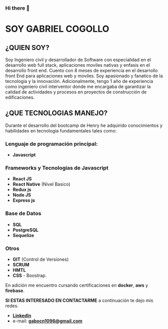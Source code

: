 ### Hi there 👋

# SOY GABRIEL COGOLLO

## ¿QUIEN SOY?

Soy Ingeniero civil y desarrollador de Software con especialidad en el desarrollo web full stack, aplicaciones moviles nativas y enfasis en el desarrollo front end. Cuento con 8 meses de experiencia en el desarrollo front End para aplicaciones web y moviles. Soy apasionado y fanatico de la tecnologia y la innovación. Adicionalmente, tengo 1 año de experiencia como ingeniero civil interventor donde me encargaba de garantizar la calidad de actividades y procesos en proyectos de construcción de edificaciones.

## ¿QUE TECNOLOGIAS MANEJO?

Durante el desarrollo del bootcamp de Henry he adquirido conocimientos y habilidades en tecnologia fundamentales tales como: 

### Lenguaje de programación principal:
-  **Javascript**

### Frameworks y Tecnologías de Javascript
- **React JS**
- **React Native** (Nivel Basico)
- **Redux js**
- **Node JS**
- **Express js**

### Base de Datos
- **SQL**
- **PostgreSQL**
- **Sequelize**

### Otros
- **GIT** (Control de Versiones)
- **SCRUM**
- **HMTL**
- **CSS** - Boostrap.

En adición me encuentro cursando certificaciones en **docker**, **aws** y **firebase**.

**SI ESTAS INTERESADO EN CONTACTARME** a continuación te dejo mis redes.
- **[LinkedIn](https://www.linkedin.com/in/gabriel-cogollo/)**
- e-mail: **gabocn1096@gmail.com**
